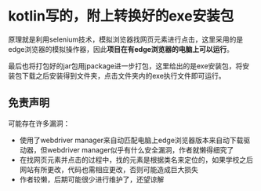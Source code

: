 # kotlin写的，附上转换好的exe安装包

原理就是利用selenium技术，模拟浏览器找网页元素进行点击，这里采用的是edge浏览器的模拟操作器，因此**项目在有edge浏览器的电脑上可以运行**。

最后也将打包好的jar包用jpackage进一步打包，这里给出的是exe安装包，将安装包下载之后安装得到文件夹，点击文件夹内的exe执行文件即可运行。

## 免责声明
可能存在许多漏洞：
- 使用了webdriver manager来自动匹配电脑上edge浏览器版本来自动下载驱动器，但webdriver manager似乎有什么安全漏洞，作者就懒得细究了
- 在找网页元素并点击的过程中，找的元素是根据类名来定位的，如果学校之后网站有所更改，代码也需相应更改，否则可能造成巨大损失
- 作者较懒，后期可能很少进行维护了，还望谅解
